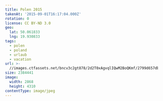 ```yaml
---
title: Polen 2015
takenAt: '2015-09-01T16:17:04.000Z'
rotation: 0
license: CC BY-ND 3.0
geo:
  lat: 50.061833
  lng: 19.930833
tags:
  - polen
  - poland
  - urlaub
  - vacation
url: >-
  //images.ctfassets.net/bncv3c2gt878/2d2T0xAgvqlIQwM2BoQKmf/2799d657db926603d817e249483fe3c9/polen-2015_25836669172_o
size: 2384441
image:
  width: 2868
  height: 4310
contentType: image/jpeg
---
```


